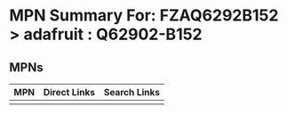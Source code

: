 



# MPN Summary For: FZAQ6292B152 > adafruit : Q62902-B152

## MPNs
  

|MPN|Direct Links|Search Links|
| :--- | :--- | :--- |
||||
